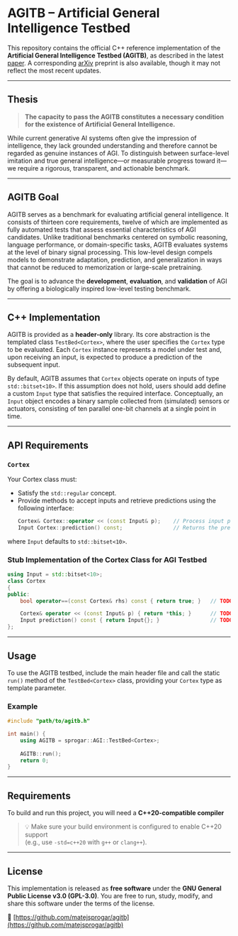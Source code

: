 # AGITB – Artificial General Intelligence Testbed

This repository contains the official C++ reference implementation of the **Artificial General Intelligence Testbed (AGITB)**, as described in the latest [paper](doc/AGITB.pdf). A corresponding [arXiv](https://arxiv.org/abs/2504.04430) preprint is also available, though it may not reflect the most recent updates.

---

## Thesis

> **The capacity to pass the AGITB constitutes a necessary condition for the existence of Artificial General Intelligence.**

While current generative AI systems often give the impression of intelligence, they lack grounded understanding and therefore cannot be regarded as genuine instances of AGI. To distinguish between surface-level imitation and true general intelligence—or measurable progress toward it—we require a rigorous, transparent, and actionable benchmark.

---

## AGITB Goal

AGITB serves as a benchmark for evaluating artificial general intelligence. It consists of thirteen core requirements, twelve of which are implemented as fully automated tests that assess essential characteristics of AGI candidates. Unlike traditional benchmarks centered on symbolic reasoning, language performance, or domain-specific tasks, AGITB evaluates systems at the level of binary signal processing. This low-level design compels models to demonstrate adaptation, prediction, and generalization in ways that cannot be reduced to memorization or large-scale pretraining.

The goal is to advance the **development**, **evaluation**, and **validation** of AGI by offering a biologically inspired low-level testing benchmark.

---

## C++ Implementation

AGITB is provided as a **header-only** library. Its core abstraction is the templated class `TestBed<Cortex>`, where the user specifies the `Cortex` type to be evaluated. Each `Cortex` instance represents a model under test and, upon receiving an input, is expected to produce a prediction of the subsequent input.

By default, AGITB assumes that `Cortex` objects operate on inputs of type `std::bitset<10>`. If this assumption does not hold, users should add define a custom `Input` type that satisfies the required interface. Conceptually, an `Input` object encodes a binary sample collected from (simulated) sensors or actuators, consisting of ten parallel one-bit channels at a single point in time.

---

## API Requirements

### `Cortex`
Your Cortex class must:
- Satisfy the `std::regular` concept.
- Provide methods to accept inputs and retrieve predictions using the following interface:
  ```cpp
  Cortex& Cortex::operator << (const Input& p);    // Process input p
  Input Cortex::prediction() const;                // Returns the prediction for the next input
  ```

where `Input` defaults to `std::bitset<10>`.

### Stub Implementation of the Cortex Class for AGI Testbed

```cpp
using Input = std::bitset<10>;
class Cortex
{
public:
    bool operator==(const Cortex& rhs) const { return true; }   // TODO: Full member-wise comparison

    Cortex& operator << (const Input& p) { return *this; }      // TODO: Process input p
    Input prediction() const { return Input{}; }                // TODO: Returns the prediction for the next input
};
```
---


## Usage

To use the AGITB testbed, include the main header file and call the static `run()` method of the `TestBed<Cortex>` class, providing your `Cortex` type as template parameter.

### Example

```cpp
#include "path/to/agitb.h"

int main() {
    using AGITB = sprogar::AGI::TestBed<Cortex>;
    
    AGITB::run();
    return 0;
}
```
---

## Requirements

To build and run this project, you will need a **C++20-compatible compiler** 

> 💡 Make sure your build environment is configured to enable C++20 support  
> (e.g., use `-std=c++20` with `g++` or `clang++`).

---

## License

This implementation is released as **free software** under the **GNU General Public License v3.0 (GPL-3.0)**. You are free to run, study, modify, and share this software under the terms of the license.

🔗 [https://github.com/matejsprogar/agitb](https://github.com/matejsprogar/agitb)
